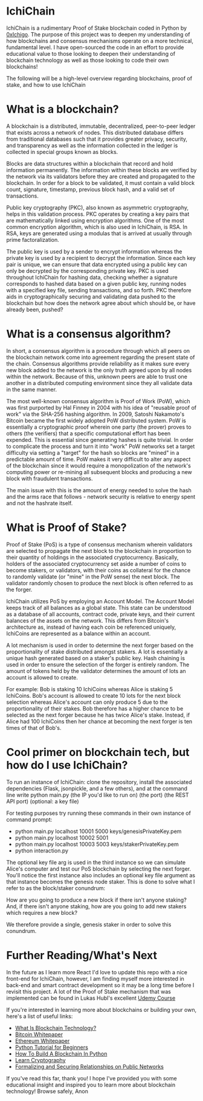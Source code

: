 # IchiChain
IchiChain is a rudimentary Proof of Stake blockchain coded in Python by [0xIchigo](https://twitter.com/0xIchigo). The purpose of this project was to deepen my understanding of how blockchains and consensus mechanisms operate on a more technical, fundamental level. I have open-sourced the code in an effort to provide educational value to those looking to deepen their understanding of blockchain technology as well as those looking to code their own blockchains!

The following will be a high-level overview regarding blockchains, proof of stake, and how to use IchiChain

# What is a blockchain?
A blockchain is a distributed, immutable, decentralized, peer-to-peer ledger that exists across a network of nodes. This distributed database differs from traditional databases such that it provides greater privacy, security, and transparency as well as the information collected in the ledger is collected in special groups known as blocks. 

Blocks are data structures within a blockchain that record and hold information permanently. The information within these blocks are verified by the network via its validators before they are created and propagated to the blockchain. In order for a block to be validated, it must contain a valid block count, signature, timestamp, previous block hash, and a valid set of transactions.

Public key cryptography (PKC), also known as asymmetric cryptography, helps in this validation process. PKC operates by creating a key pairs  that are mathematically linked using encryption algorithms. One of the most common encryption algorithm, which is also used in IchiChain, is RSA. In RSA, keys are generated using a modulas that is arrived at usually through prime factoralization. 

The public key is used by a sender to encrypt information whereas the private key is used by a recipient to decrypt the information. Since each key pair is unique, we can ensure that data encrypted using a public key can only be decrypted by the corresponding private key. PKC is used throughout IchiChain for hashing data, checking whether a signature corresponds to hashed data based on a given public key, running nodes with a specified key file, sending transactions, and so forth. PKC therefore aids in cryptographically securing and validating data pushed to the blockchain but how does the network agree about which should be, or have already been, pushed?

# What is a consensus algorithm?
In short, a consensus algorithm is a procedure through which all peers on the blockchain network come into agreement regarding the present state of the chain. Consensus algorithms provide reliability as it makes sure every new block added to the network is the only truth agreed upon by all nodes within the network. Because of this, unknown peers are able to trust one another in a distributed computing environment since they all validate data in the same manner.

The most well-known consensus algorithm is Proof of Work (PoW), which was first purported by Hal Finney in 2004 with his idea of "reusable proof of work" via the SHA-256 hashing algorithm. In 2009, Satoshi Nakamoto's Bitcoin became the first widely adopted PoW distributed system. PoW is essentially a cryptographic proof wherein one party (the prover) proves to others (the verifiers) that a specific computational effort has been expended. This is essential since generating hashes is quite trivial. In order to complicate the process and turn it into "work" PoW networks set a target difficulty via setting a "target" for the hash so blocks are "mined" in a predictable amount of time. PoW makes it very difficult to alter any aspect of the blockchain since it would require a monopolization of the network's computing power or re-mining all subsequent blocks and producing a new block with fraudulent transactions. 

The main issue with this is the amount of energy needed to solve the hash and the arms race that follows - network security is relative to energy spent and not the hashrate itself.

# What is Proof of Stake?
Proof of Stake (PoS) is a type of consensus mechanism wherein validators are selected to propagate the next block to the blockchain in proportion to their quantity of holdings in the associated cryptocurrency. Basically, holders of the associated cryptocurrency set aside a number of coins to become stakers, or validators, with their coins as collateral for the chance to randomly validate (or "mine" in the PoW sense) the next block. The validator randomly chosen to produce the next block is often referred to as the forger. 

IchiChain utilizes PoS by employing an Account Model. The Account Model keeps track of all balances as a global state. This state can be understood as a database of all accounts, contract code, private keys, and their current balances of the assets on the network. This differs from Bitcoin's architecture as, instead of having each coin be referenced uniquely, IchiCoins are represented as a balance within an account. 

A lot mechanism is used in order to determine the next forger based on the proportionality of stake distributed amongst stakers. A lot is essentially a unique hash generated based on a staker's public key. Hash chaining is used in order to ensure the selection of the forger is entirely random. The amount of tokens held by the validator determines the amount of lots an account is allowed to create. 

For example: Bob is staking 10 IchiCoins whereas Alice is staking 5 IchiCoins. Bob's account is allowed to create 10 lots for the next block selection whereas Alice's account can only produce 5 due to the proportionality of their stakes. Bob therefore has a higher chance to be selected as the next forger because he has twice Alice's stake. Instead, if Alice had 100 IchiCoins then her chance at becoming the next forger is ten times of that of Bob's.

# Cool primer on blockchain tech, but how do I use IchiChain?
To run an instance of IchiChain: clone the repository, install the associated dependencies (Flask, jsonpickle, and a few others), and at the command line write python main.py (the IP you'd like to run on) (the port) (the REST API port) (optional: a key file)

For testing purposes try running these commands in their own instance of command prompt:

- python main.py localhost 10001 5000 keys/genesisPrivateKey.pem
- python main.py localhost 10002 5001
- python main.py localhost 10003 5003 keys/stakerPrivateKey.pem
- python interaction.py

The optional key file arg is used in the third instance so we can simulate Alice's computer and test our PoS blockchain by selecting the next forger. You'll notice the first instance also includes an optional key file argument as that instance becomes the genesis node staker. This is done to solve what I refer to as the block/staker conundrum: 

How are you going to produce a new block if there isn't anyone staking? And, if there isn't anyone staking, how are you going to add new stakers which requires a new block?

We therefore provide a single, genesis staker in order to solve this conundrum.

# Further Reading/What's Next
In the future as I learn more React I'd love to update this repo with a nice front-end for IchiChain, however, I am finding myself more interested in back-end and smart contract development so it may be a long time before I revisit this project. A lot of the Proof of Stake mechanism that was implemented can be found in Lukas Hubl's excellent [Udemy Course](https://www.udemy.com/course/build-your-own-proof-of-stake-blockchain/)

If you're interested in learning more about blockchains or building your own, here's a list of useful links:
- [What Is Blockchain Technology?](https://academy.binance.com/en/articles/what-is-blockchain-technology-a-comprehensive-guide-for-beginners)
- [Bitcoin Whitepaper](https://bitcoin.org/bitcoin.pdf)
- [Ethereum Whitepaper](https://ethereum.org/en/whitepaper/)
- [Python Tutorial for Beginners](https://www.youtube.com/watch?v=8124kv-632k&ab_channel=freeCodeCamp.org)
- [How To Build A Blockchain In Python](https://www.activestate.com/blog/how-to-build-a-blockchain-in-python/)
- [Learn Cryptography](https://www.tutorialspoint.com/cryptography/index.htm)
- [Formalizing and Securing Relationships on Public Networks](https://firstmonday.org/ojs/index.php/fm/article/download/548/469)

If you've read this far, thank you! I hope I've provided you with some educational insight and inspired you to learn more about blockchain technology! Browse safely, Anon

